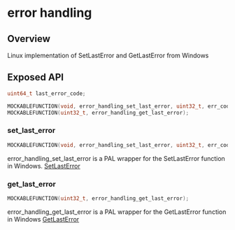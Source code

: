 # error handling

## Overview

Linux implementation of SetLastError and GetLastError from Windows

## Exposed API

```c
uint64_t last_error_code;

MOCKABLEFUNCTION(void, error_handling_set_last_error, uint32_t, err_code);
MOCKABLEFUNCTION(uint32_t, error_handling_get_last_error);
```

### set_last_error

```c
MOCKABLEFUNCTION(void, error_handling_set_last_error, uint32_t, err_code);
```

error_handling_set_last_error is a PAL wrapper for the SetLastError function in Windows. 
    [SetLastError]("https://learn.microsoft.com/en-us/windows/win32/api/errhandlingapi/nf-errhandlingapi-setlasterror")

### get_last_error

```c
MOCKABLEFUNCTION(uint32_t, error_handling_get_last_error);
```

error_handling_get_last_error is a PAL wrapper for the GetLastError function in Windows
    [GetLastError]("https://learn.microsoft.com/en-us/windows/win32/api/errhandlingapi/nf-errhandlingapi-getlasterror")
    
